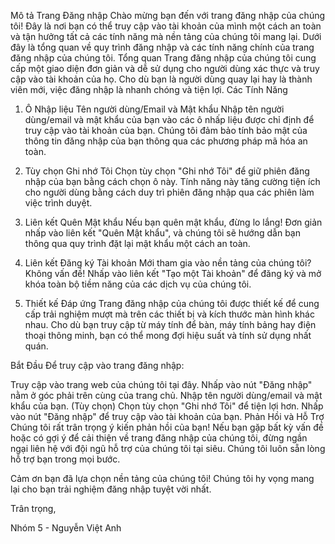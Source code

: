 Mô tả Trang Đăng nhập
Chào mừng bạn đến với trang đăng nhập của chúng tôi! Đây là nơi bạn có thể truy cập vào tài khoản của mình một cách an toàn và tận hưởng tất cả các tính năng mà nền tảng của chúng tôi mang lại. Dưới đây là tổng quan về quy trình đăng nhập và các tính năng chính của trang đăng nhập của chúng tôi.
Tổng quan
Trang đăng nhập của chúng tôi cung cấp một giao diện đơn giản và dễ sử dụng cho người dùng xác thực và truy cập vào tài khoản của họ. Cho dù bạn là người dùng quay lại hay là thành viên mới, việc đăng nhập là nhanh chóng và tiện lợi.
Các Tính Năng
1. Ô Nhập liệu Tên người dùng/Email và Mật khẩu
Nhập tên người dùng/email và mật khẩu của bạn vào các ô nhấp liệu được chỉ định để truy cập vào tài khoản của bạn. Chúng tôi đảm bảo tính bảo mật của thông tin đăng nhập của bạn thông qua các phương pháp mã hóa an toàn.
2. Tùy chọn Ghi nhớ Tôi
Chọn tùy chọn "Ghi nhớ Tôi" để giữ phiên đăng nhập của bạn bằng cách chọn ô này. Tính năng này tăng cường tiện ích cho người dùng bằng cách duy trì phiên đăng nhập qua các phiên làm việc trình duyệt.

3. Liên kết Quên Mật khẩu
Nếu bạn quên mật khẩu, đừng lo lắng! Đơn giản nhấp vào liên kết "Quên Mật khẩu", và chúng tôi sẽ hướng dẫn bạn thông qua quy trình đặt lại mật khẩu một cách an toàn.

4. Liên kết Đăng ký Tài khoản
Mới tham gia vào nền tảng của chúng tôi? Không vấn đề! Nhấp vào liên kết "Tạo một Tài khoản" để đăng ký và mở khóa toàn bộ tiềm năng của các dịch vụ của chúng tôi.

5. Thiết kế Đáp ứng
Trang đăng nhập của chúng tôi được thiết kế để cung cấp trải nghiệm mượt mà trên các thiết bị và kích thước màn hình khác nhau. Cho dù bạn truy cập từ máy tính để bàn, máy tính bảng hay điện thoại thông minh, bạn có thể mong đợi hiệu suất và tính sử dụng nhất quán.

Bắt Đầu
Để truy cập vào trang đăng nhập:

Truy cập vào trang web của chúng tôi tại đây.
Nhấp vào nút "Đăng nhập" nằm ở góc phải trên cùng của trang chủ.
Nhập tên người dùng/email và mật khẩu của bạn.
(Tùy chọn) Chọn tùy chọn "Ghi nhớ Tôi" để tiện lợi hơn.
Nhấp vào nút "Đăng nhập" để truy cập vào tài khoản của bạn.
Phản Hồi và Hỗ Trợ
Chúng tôi rất trân trọng ý kiến phản hồi của bạn! Nếu bạn gặp bất kỳ vấn đề hoặc có gợi ý để cải thiện về trang đăng nhập của chúng tôi, đừng ngần ngại liên hệ với đội ngũ hỗ trợ của chúng tôi tại siêu. Chúng tôi luôn sẵn lòng hỗ trợ bạn trong mọi bước.

Cảm ơn bạn đã lựa chọn nền tảng của chúng tôi! Chúng tôi hy vọng mang lại cho bạn trải nghiệm đăng nhập tuyệt vời nhất.

Trân trọng,

Nhóm 5 - Nguyễn Việt Anh
